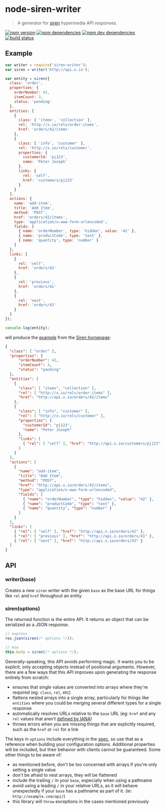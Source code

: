 # node-siren-writer

> A generator for [siren](https://github.com/kevinswiber/siren) hypermedia API responses.

[![npm version](https://img.shields.io/npm/v/siren-writer.svg)](https://www.npmjs.com/package/siren-writer)
[![npm dependencies](https://img.shields.io/david/dominicbarnes/node-siren-writer.svg)](https://david-dm.org/dominicbarnes/node-siren-writer)
[![npm dev dependencies](https://img.shields.io/david/dev/dominicbarnes/node-siren-writer.svg)](https://david-dm.org/dominicbarnes/node-siren-writer#info=devDependencies)
[![build status](https://img.shields.io/travis/dominicbarnes/node-siren-writer.svg)](https://travis-ci.org/dominicbarnes/node-siren-writer)

## Example

````javascript
var writer = require('siren-writer');
var siren = writer('http://api.x.io');

var entity = siren({
  class: 'order',
  properties: {
    orderNumber: 42,
    itemCount: 3,
    status: 'pending'
  },
  entities: [
    {
      class: [ 'items', 'collection' ],
      rel: 'http://x.io/rels/order-items',
      href: 'orders/42/items'
    },
    {
      class: [ 'info', 'customer' ],
      rel: 'http://x.io/rels/customer',
      properties: {
        customerId: 'pj123',
        name: 'Peter Joseph'
      },
      links: {
        rel: 'self',
        href: 'customers/pj123'
      }
    }
  ],
  actions: {
    name: 'add-item',
    title: 'Add Item',
    method: 'POST',
    href: 'orders/42/items',
    type: 'application/x-www-form-urlencoded',
    fields: [
      { name: 'orderNumber', type: 'hidden', value: '42' },
      { name: 'productCode', type: 'text' },
      { name: 'quantity', type: 'number' }
    ]
  },
  links: [
    {
      rel: 'self',
      href: 'orders/42'
    },
    {
      rel: 'previous',
      href: 'orders/41'
    },
    {
      rel: 'next',
      href: 'orders/43'
    }
  ]
});

console.log(entity);
````

will produce the [example](https://github.com/kevinswiber/siren#example) from
the [Siren homepage](https://github.com/kevinswiber/siren):

````json
{
  "class": [ "order" ],
  "properties": {
      "orderNumber": 42,
      "itemCount": 3,
      "status": "pending"
  },
  "entities": [
    {
      "class": [ "items", "collection" ],
      "rel": [ "http://x.io/rels/order-items" ],
      "href": "http://api.x.io/orders/42/items"
    },
    {
      "class": [ "info", "customer" ],
      "rel": [ "http://x.io/rels/customer" ],
      "properties": {
        "customerId": "pj123",
        "name": "Peter Joseph"
      },
      "links": [
        { "rel": [ "self" ], "href": "http://api.x.io/customers/pj123" }
      ]
    }
  ],
  "actions": [
    {
      "name": "add-item",
      "title": "Add Item",
      "method": "POST",
      "href": "http://api.x.io/orders/42/items",
      "type": "application/x-www-form-urlencoded",
      "fields": [
        { "name": "orderNumber", "type": "hidden", "value": "42" },
        { "name": "productCode", "type": "text" },
        { "name": "quantity", "type": "number" }
      ]
    }
  ],
  "links": [
    { "rel": [ "self" ], "href": "http://api.x.io/orders/42" },
    { "rel": [ "previous" ], "href": "http://api.x.io/orders/41" },
    { "rel": [ "next" ], "href": "http://api.x.io/orders/43" }
  ]
}
````


## API

### writer(base)

Creates a new `siren` writer with the given `base` as the base URL for things
like `rel` and `href` throughout an entity.

### siren(options)

The returned function is the entire API. It returns an object that can be
serialized as a JSON response.

```js
// express
res.json(siren(/* options */));

// koa
this.body = siren(/* options */);
```

Generally-speaking, this API avoids performing magic. It wants you to be
explicit, only accepting objects instead of positional arguments. However,
there are a few ways that this API improves upon generating the response
entirely from scratch:

 - ensures that single values are converted into arrays where they're required
   (eg: `class`, `rel`, etc)
 - flattens nested arrays into a single array, particularly for things like
   `entities` where you could be merging several different types for a single
   response
 - automatically resolves URLs relative to the `base` URL (eg: `href` and any
   `rel` values that aren't [defined by IANA](https://github.com/dominicbarnes/iana-rels))
 - throws errors when you are missing things that are explicitly required, such
   as the `href` or `rel` for a link

The keys in `options` include everything in the [spec](https://github.com/kevinswiber/siren),
so use that as a reference when building your configuration options. Additional properties will be included, but their behavior with clients cannot be guaranteed. Some other
things to be aware of:

 - as mentioned before, don't be too concerned with arrays if you're only
   setting a single value
 - don't be afraid to nest arrays, they will be flattened
 - include the trailing `/` in your `base`, especially when using a pathname
 - avoid using a leading `/` in your relative URLs, as it will
   behave unexpectedly if your `base` has a pathname as part of it.
   (ie: `http://example.com/api/`)
 - this library will `throw` exceptions in the cases mentioned previously
